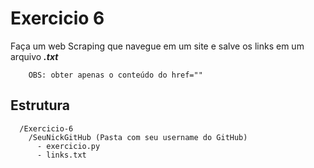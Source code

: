 # Exercicio 6
Faça um web Scraping que navegue em um site e salve os links em um arquivo ***.txt***

		OBS: obter apenas o conteúdo do href=""


## Estrutura 

```
  /Exercicio-6
    /SeuNickGitHub (Pasta com seu username do GitHub)
      - exercicio.py
      - links.txt
```